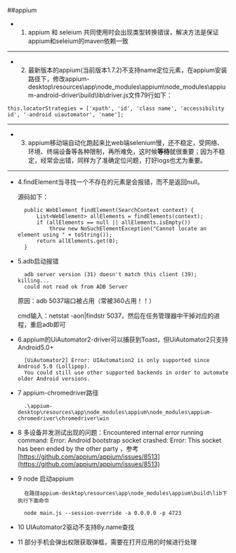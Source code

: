 ##appium

- 1. appium 和 seleium 共同使用时会出现类型转换错误，解决方法是保证appium和seleium的maven依赖一致

----------

- 2. 最新版本的appium(当前版本1.7.2)不支持name定位元素，在appium安装路径下，修改appium-desktop\resources\app\node_modules\appium\node_modules\appium-android-driver\build\lib\driver.js文件79行如下：
```
this.locatorStrategies = ['xpath', 'id', 'class name', 'accessibility id', '-android uiautomator', 'name'];
```

----------

- 3. appium移动端自动化跑起来比web端selenium慢，还不稳定，受网络、环境、终端设备等各种限制，再所难免，这时候**等待**就很重要；因为不稳定，经常会出错，同样为了准确定位问题，打好logs也尤为重要。

---

- 4.findElement当寻找一个不存在的元素是会报错，而不是返回null。

	源码如下：

		public WebElement findElement(SearchContext context) {
			List<WebElement> allElements = findElements(context);
			if (allElements == null || allElements.isEmpty())
				throw new NoSuchElementException("Cannot locate an element using " + toString());
			return allElements.get(0);
		}
  	


- 5.adb启动报错

		adb server version (31) doesn't match this client (39); killing...
		could not read ok from ADB Server
	原因：adb 5037端口被占用（常被360占用！！）

	cmd输入：netstat -aon|findstr 5037，然后在任务管理器中干掉对应的进程，重启adb即可

- 6.appium的UiAutomator2-driver可以捕获到Toast，但UiAutomator2只支持Android5.0+
	
		[UiAutomator2] Error: UIAutomation2 is only supported since Android 5.0 (Lollipop). 
		You could still use other supported backends in order to automate older Android versions.

- 7 appium-chromedriver路径

		.\appium-desktop\resources\app\node_modules\appium\node_modules\appium-chromedriver\chromedriver\win

- 8 多设备并发测试出现的问题：Encountered internal error running command: Error: Android bootstrap socket crashed: Error: This socket has been ended by the other party ，参考[https://github.com/appium/appium/issues/8513](https://github.com/appium/appium/issues/8513)


- 9 node 启动appium  
		
		在路径appium-desktop\resources\app\node_modules\appium\build\lib下执行下面命令

		node main.js --session-override -a 0.0.0.0 -p 4723
- 10 UIAutomator2驱动不支持By.name查找

- 11 部分手机会弹出权限获取弹框，需要在打开应用的时候进行处理
	
